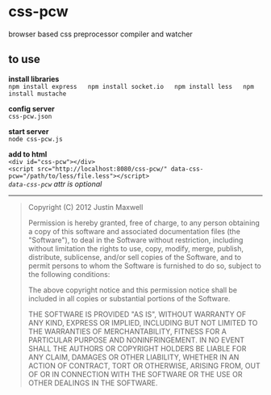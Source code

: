 # css-pcw
browser based css preprocessor compiler and watcher

## to use
**install libraries**  
`npm install express  
npm install socket.io  
npm install less  
npm install mustache`  

**config server**  
`css-pcw.json`

**start server**  
`node css-pcw.js`  

**add to html**  
`<div id="css-pcw"></div>`  
`<script src="http://localhost:8080/css-pcw/" data-css-pcw="/path/to/less/file.less"></script>`   
*`data-css-pcw` attr is optional*

----------


> Copyright (C) 2012 Justin Maxwell
> 
> Permission is hereby granted, free of charge, to any person obtaining a copy of this software and associated documentation files (the "Software"), to deal in the Software without restriction, including without limitation the rights to use, copy, modify, merge, publish, distribute, sublicense, and/or sell copies of the Software, and to permit persons to whom the Software is furnished to do so, subject to the following conditions:
> 
> The above copyright notice and this permission notice shall be included in all copies or substantial portions of the Software.
> 
> THE SOFTWARE IS PROVIDED "AS IS", WITHOUT WARRANTY OF ANY KIND, EXPRESS OR IMPLIED, INCLUDING BUT NOT LIMITED TO THE WARRANTIES OF MERCHANTABILITY, FITNESS FOR A PARTICULAR PURPOSE AND NONINFRINGEMENT. IN NO EVENT SHALL THE AUTHORS OR COPYRIGHT HOLDERS BE LIABLE FOR ANY CLAIM, DAMAGES OR OTHER LIABILITY, WHETHER IN AN ACTION OF CONTRACT, TORT OR OTHERWISE, ARISING FROM, OUT OF OR IN CONNECTION WITH THE SOFTWARE OR THE USE OR OTHER DEALINGS IN THE SOFTWARE.
